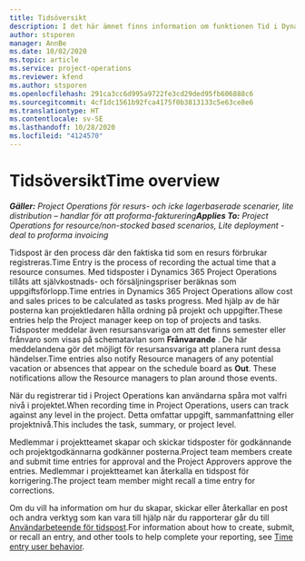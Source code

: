 ```yaml
---
title: Tidsöversikt
description: I det här ämnet finns information om funktionen Tid i Dynamics 365 Project Operations.
author: stsporen
manager: AnnBe
ms.date: 10/02/2020
ms.topic: article
ms.service: project-operations
ms.reviewer: kfend
ms.author: stsporen
ms.openlocfilehash: 291ca3cc6d995a9722fe3cd29ded95fb606888c6
ms.sourcegitcommit: 4cf1dc1561b92fca4175f0b3813133c5e63ce8e6
ms.translationtype: HT
ms.contentlocale: sv-SE
ms.lasthandoff: 10/28/2020
ms.locfileid: "4124570"
---
```

# <a name="time-overview"></a><span data-ttu-id="4c34a-103">Tidsöversikt</span><span class="sxs-lookup"><span data-stu-id="4c34a-103">Time overview</span></span>

<span data-ttu-id="4c34a-104">_**Gäller:** Project Operations för resurs- och icke lagerbaserade scenarier, lite distribution – handlar för att proforma-fakturering_</span><span class="sxs-lookup"><span data-stu-id="4c34a-104">_**Applies To:** Project Operations for resource/non-stocked based scenarios, Lite deployment - deal to proforma invoicing_</span></span>

<span data-ttu-id="4c34a-105">Tidspost är den process där den faktiska tid som en resurs förbrukar registreras.</span><span class="sxs-lookup"><span data-stu-id="4c34a-105">Time Entry is the process of recording the actual time that a resource consumes.</span></span> <span data-ttu-id="4c34a-106">Med tidsposter i Dynamics 365 Project Operations tillåts att självkostnads- och försäljningspriser beräknas som uppgiftsförlopp.</span><span class="sxs-lookup"><span data-stu-id="4c34a-106">Time entries in Dynamics 365 Project Operations allow cost and sales prices to be calculated as tasks progress.</span></span> <span data-ttu-id="4c34a-107">Med hjälp av de här posterna kan projektledaren hålla ordning på projekt och uppgifter.</span><span class="sxs-lookup"><span data-stu-id="4c34a-107">These entries help the Project manager keep on top of projects and tasks.</span></span> <span data-ttu-id="4c34a-108">Tidsposter meddelar även resursansvariga om att det finns semester eller frånvaro som visas på schematavlan som **Frånvarande** . De här meddelandena gör det möjligt för resursansvariga att planera runt dessa händelser.</span><span class="sxs-lookup"><span data-stu-id="4c34a-108">Time entries also notify Resource managers of any potential vacation or absences that appear on the schedule board as **Out**. These notifications allow the Resource managers to plan around those events.</span></span>

<span data-ttu-id="4c34a-109">När du registrerar tid i Project Operations kan användarna spåra mot valfri nivå i projektet.</span><span class="sxs-lookup"><span data-stu-id="4c34a-109">When recording time in Project Operations, users can track against any level in the project.</span></span> <span data-ttu-id="4c34a-110">Detta omfattar uppgift, sammanfattning eller projektnivå.</span><span class="sxs-lookup"><span data-stu-id="4c34a-110">This includes the task, summary, or project level.</span></span>

<span data-ttu-id="4c34a-111">Medlemmar i projektteamet skapar och skickar tidsposter för godkännande och projektgodkännarna godkänner posterna.</span><span class="sxs-lookup"><span data-stu-id="4c34a-111">Project team members create and submit time entries for approval and the Project Approvers approve the entries.</span></span> <span data-ttu-id="4c34a-112">Medlemmar i projektteamet kan återkalla en tidspost för korrigering.</span><span class="sxs-lookup"><span data-stu-id="4c34a-112">The project team member might recall a time entry for corrections.</span></span>

<span data-ttu-id="4c34a-113">Om du vill ha information om hur du skapar, skickar eller återkallar en post och andra verktyg som kan vara till hjälp när du rapporterar går du till [Användarbeteende för tidspost](ui-behavior-time.md).</span><span class="sxs-lookup"><span data-stu-id="4c34a-113">For information about how to create, submit, or recall an entry, and other tools to help complete your reporting, see [Time entry user behavior](ui-behavior-time.md).</span></span>

